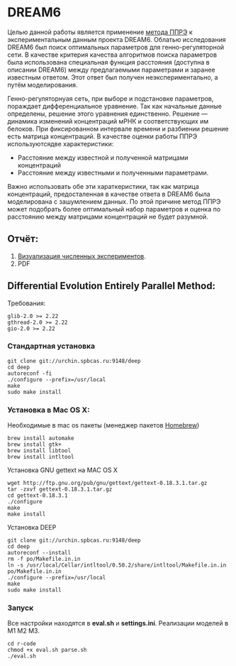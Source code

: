 # DREAM6
Целью данной работы является применение [метода ППРЭ](http://urchin.spbcas.ru/trac/DEEP/wiki) к экспериментальным данным проекта DREAM6. Облатью исследования DREAM6 был поиск оптимальных параметров для генно-регуляторной сети. В качестве критерия качества алгоритмов поиска параметров была использована специальная функция расстояния (доступна в описании DREAM6) между предлагаемыми параметрами и заранее известным ответом. Этот ответ был получен неэкспериментально, а путём моделирования.

Генно-регуляторнуая сеть, при выборе и подстановке параметров, пораждает дифференциальное уравнение. Так как начальные данные определены, решение этого уравнения единственно. Решение — динамика изменений концентраций мРНК и соответствующих им белоков. При фиксированном интервале времени и разбиении решение есть матрица концентраций. В качестве оценки работы ППРЭ используютсядве характеристики: 
 * Расстояние между известной и полученной матрицами концентраций
 * Расстояние между известными и полученными параметрами. 

Важно использовать обе эти хараткеристики, так как матрица концентраций, предосталенная в качестве ответа в DREAM6 была моделирована с зашумлением данных. По этой причине метод ППРЭ может подобрать более оптимальный набор параметров и оценка по расстоянию между матрицами концентраций не будет разумной. 

## Отчёт:
1. [Визуализация численных экспериментов](http://wolframo.tk/nb/1sfh2fi54c22b8462a8f.html).
2. PDF

## Differential Evolution Entirely Parallel Method:
Требования:

    glib-2.0 >= 2.22
    gthread-2.0 >= 2.22
    gio-2.0 >= 2.22

### Стандартная установка

    git clone git://urchin.spbcas.ru:9148/deep
    cd deep
    autoreconf -fi
    ./configure --prefix=/usr/local
    make
    sudo make install

### Установка в Mac OS X:
Необходимые в mac os пакеты (менеджер пакетов [Homebrew](http://brew.sh/))

    brew install automake
    brew install gtk+
    brew install libtool
    brew install intltool

Установка GNU gettext на MAC OS X

    wget http://ftp.gnu.org/pub/gnu/gettext/gettext-0.18.3.1.tar.gz
    tar -zxvf gettext-0.18.3.1.tar.gz
    cd gettext-0.18.3.1
    ./configure
    make
    make install

Установка DEEP

    git clone git://urchin.spbcas.ru:9148/deep
    cd deep
    autoreconf --install
    rm -f po/Makefile.in.in
    ln -s /usr/local/Cellar/intltool/0.50.2/share/intltool/Makefile.in.in po/Makefile.in.in
    ./configure --prefix=/usr/local
    make
    sudo make install

### Запуск

Все настройки находятся в **eval.sh** и **settings.ini**. Реализации моделей в M1 M2 M3.

    cd r-code
    chmod +x eval.sh parse.sh
    ./eval.sh
